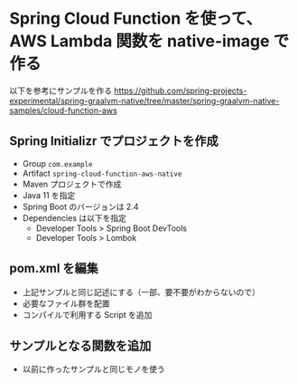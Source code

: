 # Spring Cloud Function を使って、AWS Lambda 関数を native-image で作る
以下を参考にサンプルを作る
https://github.com/spring-projects-experimental/spring-graalvm-native/tree/master/spring-graalvm-native-samples/cloud-function-aws

## Spring Initializr でプロジェクトを作成
* Group `com.example`
* Artifact `spring-cloud-function-aws-native`
* Maven プロジェクトで作成
* Java 11 を指定
* Spring Boot のバージョンは 2.4
* Dependencies は以下を指定
    * Developer Tools > Spring Boot DevTools
    * Developer Tools > Lombok

## pom.xml を編集
* 上記サンプルと同じ記述にする（一部、要不要がわからないので）
* 必要なファイル群を配置
* コンパイルで利用する Script を追加

## サンプルとなる関数を追加
* 以前に作ったサンプルと同じモノを使う


